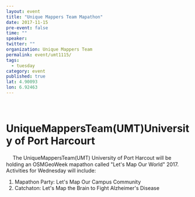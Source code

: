 ```yaml
---
layout: event
title: "Unique Mappers Team Mapathon"
date: 2017-11-15
pre-event: false
time: ""
speaker:
twitter: ""
organization: Unique Mappers Team
permalink: event/umt1115/
tags:
  - tuesday
category: event
published: true
lat: 4.90093
lon: 6.92463
---
```

　
# UniqueMappersTeam(UMT)University of Port Harcourt
　
The UniqueMappersTeam(UMT) University of Port Harcout will be holding an OSMGeoWeek mapathon called "Let's Map Our World" 2017. Activities for Wednesday will include: 
1. Mapathon Party: Let's Map Our Campus Community
2. Catchaton: Let's Map the Brain to Fight Alzheimer's Disease
